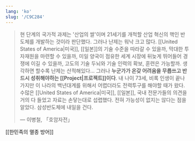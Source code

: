 ```yaml
---
lang: 'ko'
slug: '/C9C284'
---
```


> 현 단계의 국가적 과제는 '산업의 쌀'이며
> 21세기를 개척할 산업 혁신의 핵인 반도체를 개발하는 것이라 판단했다.
> 그러나 난제는 워낙 크고 많다.
> [[United States of America|미국]], [[일본]]의 기술 수준을 따라갈 수 있을까,
> 막대한 투자재원을 마련할 수 있을까,
> 미일 양국이 점유한 세계 시장에 뒤늦게 뛰어들어 경쟁에 이길 수 있을까,
> 고도의 기술 두뇌와 기술 인력의 확보, 훈련은 가능할까.
> 생각하면 할수록 난제는 산적해있다...
> 그러나 **누군가가 온갖 어려움을 무릅쓰고 반드시 성취해야하는 [[Project|프로젝트]]이다**.
> 내 나이 73세, 비록 인생이 끝나가지만
> 이 나라의 백년대계를 위해서 어렵더라도 전력투구를 해야할 때가 왔다.
> 수많은 [[United States of America|미국]], [[일본]], 국내 전문가들의 의견을 거의 다 들었고 자료는 손닿는대로 섭렵했다.
> 전혀 가능성이 없지는 않다는 점을 알았다.
> 삼성반도체에 내일을 건다.
>
> — 이병철, 「호암자전」

[[한민족의 멸종 방어]]
